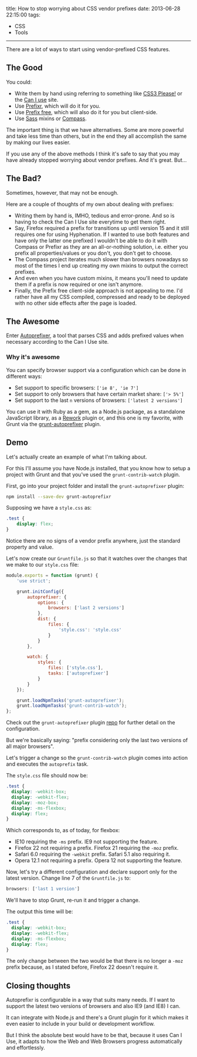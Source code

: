 title: How to stop worrying about CSS vendor prefixes
date: 2013-06-28 22:15:00
tags:
- CSS
- Tools
---

There are a lot of ways to start using vendor-prefixed CSS features.

<!--more-->

## The Good

You could:

* Write them by hand using referring to something like
[CSS3 Please!](http://css3please.com/)
or the [Can I use](http://caniuse.com/) site.
* Use [Prefixr](http://prefixr.com/), which will do it for you.
* Use [Prefix free](http://leaverou.github.io/prefixfree), which will also do it
for you but client-side.
* Use [Sass](http://sass-lang.com/) mixins or [Compass](http://compass-style.org/).

The important thing is that we have alternatives. Some are more powerful
and take less time than others, but in the end they all accomplish the same
by making our lives easier.

If you use any of the above methods I think it's safe to say that you may have
already stopped worrying about vendor prefixes. And it's great. But...

## The Bad?

Sometimes, however, that may not be enough.

Here are a couple of thoughts of my own about dealing with prefixes:

* Writing them by hand is, IMHO, tedious and error-prone. And so is having to
check the Can I Use site everytime to get them right.
* Say, Firefox required a prefix for transitions up until version 15 and it still
requires one for using Hyphenation. If I wanted to use both features and have
only the latter one prefixed I wouldn't be able to do it with Compass or Prefixr
as they are an all-or-nothing solution, i.e. either you prefix all
properties/values or you don't, you don't get to choose.
* The Compass project iterates much slower than browsers nowadays so most of the
times I end up creating my own mixins to output the correct prefixes.
* And even when you have custom mixins, it means you'll need to update them
if a prefix is now required or one isn't anymore.
* Finally, the Prefix free client-side approach is not appealing to me. I'd
rather have all my CSS compiled, compressed and ready to be deployed with no
other side effects after the page is loaded.

## The Awesome
Enter [Autoprefixer](https://github.com/ai/autoprefixer), a tool that parses CSS
and adds prefixed values when necessary according to the Can I Use site.

### Why it's awesome

You can specify browser support via a configuration which can be done in
different ways:

* Set support to specific browsers:  `['ie 8', 'ie 7']`
* Set support to only browsers that have certain market share: `['> 5%']`
* Set support to the last `n` versions of browsers: `['latest 2 versions']`

You can use it with Ruby as a gem, as a Node.js package, as a standalone
JavaScript library, as a [Rework](https://github.com/visionmedia/rework) plugin
or, and this one is my favorite, with Grunt via the
[grunt-autoprefixer](https://github.com/nDmitry/grunt-autoprefixer) plugin.

## Demo

Let's actually create an example of what I'm talking about.

For this I'll assume you have Node.js installed, that you know how to setup a
project with Grunt and that you've used the `grunt-contrib-watch` plugin.

First, go into your project folder and install the `grunt-autoprefixer`
plugin:

```bash
npm install --save-dev grunt-autoprefixr
```

Supposing we have a `style.css` as:

```css
.test {
    display: flex;
}
```

Notice there are no signs of a vendor prefix anywhere, just
the standard property and value.

Let's now create our `Gruntfile.js` so that it watches over
the changes that we make to our `style.css` file:

```javascript
module.exports = function (grunt) {
    'use strict';

    grunt.initConfig({
        autoprefixer: {
            options: {
                browsers: ['last 2 versions']
            },
            dist: {
                files: {
                    'style.css': 'style.css'
                }
            }
        },

        watch: {
            styles: {
                files: ['style.css'],
                tasks: ['autoprefixer']
            }
        }
    });

    grunt.loadNpmTasks('grunt-autoprefixer');
    grunt.loadNpmTasks('grunt-contrib-watch');
};
```

Check out the `grunt-autoprefixer` plugin
[repo](https://github.com/nDmitry/grunt-autoprefixer#the-autoprefixer-task)
for further detail on the configuration.

But we're basically saying: "prefix considering only the last two versions of
all major browsers".

Let's trigger a change so the `grunt-contrib-watch` plugin comes
into action and executes the `autoprefix` task.

The `style.css` file should now be:

```css
.test {
  display: -webkit-box;
  display: -webkit-flex;
  display: -moz-box;
  display: -ms-flexbox;
  display: flex;
}
```

Which corresponds to, as of today, for flexbox:

* IE10 requiring the `-ms` prefix. IE9 not supporting the feature.
* Firefox 22 not requiring a prefix. Firefox 21 requiring the
`-moz` prefix.
* Safari 6.0 requiring the `-webkit` prefix. Safari 5.1 also
requiring it.
* Opera 12.1 not requiring a prefix. Opera 12 not supporting the
feature.

Now, let's try a different configuration and declare support only
for the latest version. Change line 7 of the `Gruntfile.js` to:

```javascript
browsers: ['last 1 version']
```

We'll have to stop Grunt, re-run it and trigger a change.

The output this time will be:

```css
.test {
  display: -webkit-box;
  display: -webkit-flex;
  display: -ms-flexbox;
  display: flex;
}
```

The only change between the two would be that there is no longer
a `-moz` prefix because, as I stated before, Firefox 22 doesn't
require it.

## Closing thoughts

Autoprefixr is configurable in a way that suits many needs. If I want to support
the latest two versions of browsers and also IE9 (and IE8) I can.

It can integrate with Node.js and there's a Grunt plugin for it which makes it
even easier to include in your build or development workflow.

But I think the absolute best would have to be that, because it uses Can I Use,
it adapts to how the Web and Web Browsers progress automatically and effortlessly.
